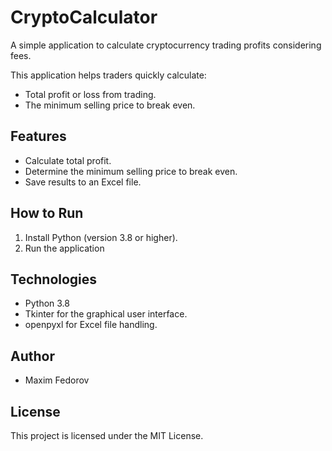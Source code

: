 # CryptoCalculator
A simple application to calculate cryptocurrency trading profits considering fees.

This application helps traders quickly calculate:
- Total profit or loss from trading.
- The minimum selling price to break even.

## Features
- Calculate total profit.
- Determine the minimum selling price to break even.
- Save results to an Excel file.

## How to Run
1. Install Python (version 3.8 or higher).
2. Run the application

## Technologies
- Python 3.8
- Tkinter for the graphical user interface.
- openpyxl for Excel file handling.

## Author
- Maxim Fedorov

## License
This project is licensed under the MIT License.